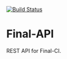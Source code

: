 [![Build
Status](https://travis-ci.org/AVGTechnologies/final-api.svg?branch=master)](https://travis-ci.org/AVGTechnologies/final-api)

Final-API
=========

REST API for Final-CI.
